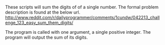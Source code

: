 These scripts will sum the digits of of a single number. The formal problem description is found at the below url.
http://www.reddit.com/r/dailyprogrammer/comments/1cundw/042213_challenge_123_easy_sum_them_digits/

The program is called with one argument, a single positive integer. The program will output the sum of its digits.

